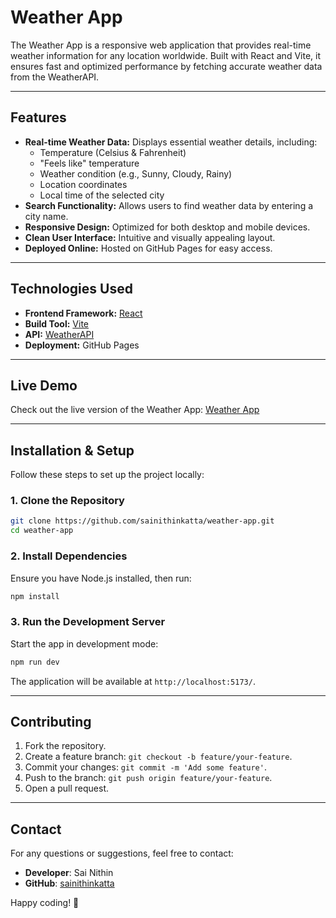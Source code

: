 # **Weather App**

The Weather App is a responsive web application that provides real-time weather information for any location worldwide. Built with React and Vite, it ensures fast and optimized performance by fetching accurate weather data from the WeatherAPI.

---

## **Features**
- **Real-time Weather Data:** Displays essential weather details, including:
  - Temperature (Celsius & Fahrenheit)
  - "Feels like" temperature
  - Weather condition (e.g., Sunny, Cloudy, Rainy)
  - Location coordinates
  - Local time of the selected city
- **Search Functionality:** Allows users to find weather data by entering a city name.
- **Responsive Design:** Optimized for both desktop and mobile devices.
- **Clean User Interface:** Intuitive and visually appealing layout.
- **Deployed Online:** Hosted on GitHub Pages for easy access.

---

## **Technologies Used**
- **Frontend Framework:** [React](https://react.dev/)
- **Build Tool:** [Vite](https://vite.dev/)
- **API:** [WeatherAPI](https://www.weatherapi.com/)
- **Deployment:** GitHub Pages

---

## **Live Demo**
Check out the live version of the Weather App:
[Weather App](https://sainithinkatta.github.io/weather-app/)

---

## **Installation & Setup**
Follow these steps to set up the project locally:

### **1. Clone the Repository**
```bash
git clone https://github.com/sainithinkatta/weather-app.git
cd weather-app
```

### **2. Install Dependencies**
Ensure you have Node.js installed, then run:
```bash
npm install
```

### **3. Run the Development Server**
Start the app in development mode:
```bash
npm run dev
```
The application will be available at `http://localhost:5173/`.

---

## **Contributing**
1. Fork the repository.
2. Create a feature branch: `git checkout -b feature/your-feature`.
3. Commit your changes: `git commit -m 'Add some feature'`.
4. Push to the branch: `git push origin feature/your-feature`.
5. Open a pull request.

---

## **Contact**
For any questions or suggestions, feel free to contact:
- **Developer**: Sai Nithin
- **GitHub**: [sainithinkatta](https://github.com/sainithinkatta)

Happy coding! 🚀
